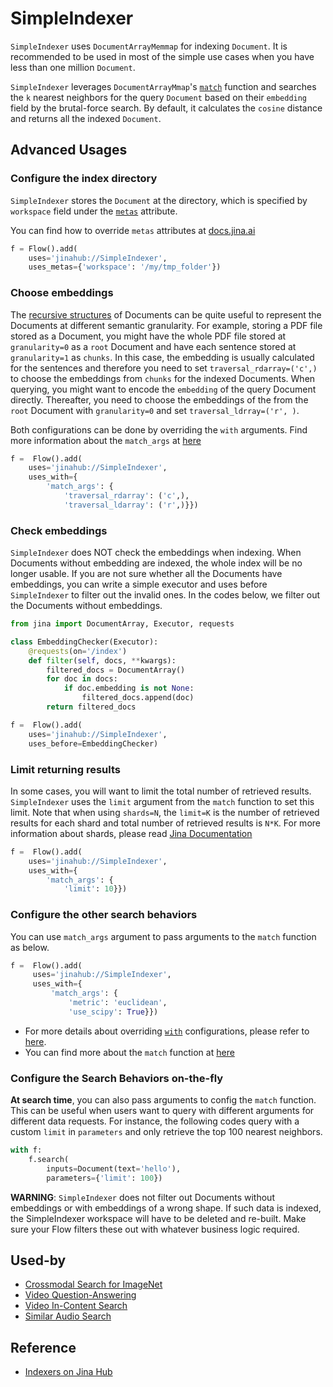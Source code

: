 # SimpleIndexer

`SimpleIndexer` uses `DocumentArrayMemmap` for indexing `Document`. It is recommended to be used in most of the simple use cases when you have less than one million `Document`. 

`SimpleIndexer` leverages `DocumentArrayMmap`'s [`match`](https://docs.jina.ai/api/jina.types.arrays.mixins.match/?module-jina.types.arrays.mixins.match) function and searches the `k` nearest neighbors for the query `Document` based on their `embedding` field by the brutal-force search. By default, it calculates the `cosine` distance and returns all the indexed `Document`.


## Advanced Usages

### Configure the index directory

`SimpleIndexer` stores the `Document` at the directory, which is specified by `workspace` field under the [`metas`](https://docs.jina.ai/fundamentals/executor/executor-built-in-features/#meta-attributes) attribute. 

You can find how to override `metas` attributes at [docs.jina.ai](https://docs.jina.ai/fundamentals/flow/add-exec-to-flow/#override-metas-configuration)

```python
f = Flow().add(
    uses='jinahub://SimpleIndexer',
    uses_metas={'workspace': '/my/tmp_folder'})
```


### Choose embeddings
The [recursive structures](https://docs.jina.ai/fundamentals/document/document-api/#recursive-nested-document) of Documents can be quite useful to represent the Documents at different semantic granularity. 
For example, storing a PDF file stored as a Document, 
you might have the whole PDF file stored at `granularity=0` as a `root` Document and have each sentence stored at `granularity=1` as `chunks`. In this case, the embedding is usually calculated for the sentences and therefore
you need to set `traversal_rdarray=('c',)` to choose the embeddings from `chunks` for the indexed Documents. When querying, you might want to encode the `embedding` of the query Document directly. Thereafter, you need to choose the embeddings of the from the `root` Document with `granularity=0` and set `traversal_ldrray=('r', )`. 

Both configurations can be done by overriding the `with` arguments. Find more information about the `match_args` at [here](https://docs.jina.ai/api/jina.types.arrays.mixins.match/?module-jina.types.arrays.mixins.match)

```python
f =  Flow().add(
    uses='jinahub://SimpleIndexer',
    uses_with={
        'match_args': {
            'traversal_rdarray': ('c',),
            'traversal_ldarray': ('r',)}})
```

### Check embeddings
`SimpleIndexer` does NOT check the embeddings when indexing. When Documents without embedding are indexed, the whole index will be no longer usable. If you are not sure whether all the Documents have embeddings,
you can write a simple executor and uses before `SimpleIndexer` to filter out the invalid ones. In the codes below, we filter out the Documents without embeddings.

```python
from jina import DocumentArray, Executor, requests

class EmbeddingChecker(Executor):
    @requests(on='/index')
    def filter(self, docs, **kwargs):
        filtered_docs = DocumentArray()
        for doc in docs:
            if doc.embedding is not None:
                filtered_docs.append(doc)
        return filtered_docs

f =  Flow().add(
    uses='jinahub://SimpleIndexer',
    uses_before=EmbeddingChecker)
```

### Limit returning results  
In some cases, you will want to limit the total number of retrieved results. `SimpleIndexer` uses the `limit` argument 
from the `match` function to set this limit. Note that when using `shards=N`, the `limit=K` is the number of retrieved results for each shard and total number of retrieved results is `N*K`. For more information about shards, please read [Jina Documentation](https://docs.jina.ai/fundamentals/flow/topology/#partition-data-by-using-shards)

```python
f =  Flow().add(
    uses='jinahub://SimpleIndexer',
    uses_with={
        'match_args': {
            'limit': 10}})
```


### Configure the other search behaviors

You can use `match_args` argument to pass arguments to the `match` function as below.

```python
f =  Flow().add(
     uses='jinahub://SimpleIndexer',
     uses_with={
         'match_args': {
             'metric': 'euclidean',
             'use_scipy': True}})
```

- For more details about overriding [`with`](https://docs.jina.ai/fundamentals/executor/executor-built-in-features/#yaml-interface) configurations, please refer to [here](https://docs.jina.ai/fundamentals/flow/add-exec-to-flow/#override-with-configuration).
- You can find more about the `match` function at [here](https://docs.jina.ai/api/jina.types.arrays.mixins.match/?module-jina.types.arrays.mixins.match)



### Configure the Search Behaviors on-the-fly

**At search time**, you can also pass arguments to config the `match` function. This can be useful when users want to query with different arguments for different data requests. For instance, the following codes query with a custom `limit` in `parameters` and only retrieve the top 100 nearest neighbors. 


```python
with f:
    f.search(
        inputs=Document(text='hello'), 
        parameters={'limit': 100})
```

**WARNING**: `SimpleIndexer` does not filter out Documents without embeddings or with embeddings of a wrong shape. If such data is indexed, the SimpleIndexer workspace will have to be deleted and re-built. Make sure your Flow filters these out with whatever business logic required.

## Used-by

- [Crossmodal Search for ImageNet](https://github.com/jina-ai/example-crossmodal-search)
- [Video Question-Answering](https://github.com/jina-ai/example-video-qa/tree/feat-simple-tutorial)
- [Video In-Content Search](https://github.com/jina-ai/example-video-search/tree/feat-simple-tutorial)
- [Similar Audio Search](https://github.com/jina-ai/example-audio-search)


## Reference
- [Indexers on Jina Hub](https://docs.jina.ai/advanced/experimental/indexers/)